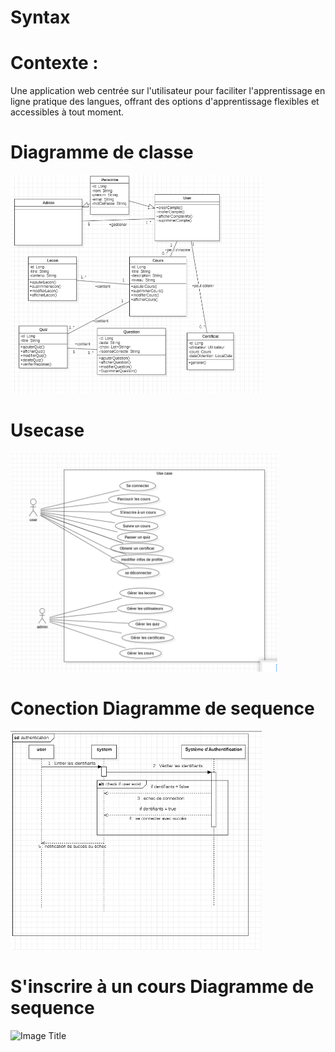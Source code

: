 # Syntax

# Contexte :
Une application web centrée sur l'utilisateur pour faciliter l'apprentissage en ligne pratique des langues, offrant des options d'apprentissage flexibles et accessibles à tout moment.


 # Diagramme de classe

 
 <img src="https://github.com/Mouaadlahmani/CodeCraft/blob/main/Uml/Diagramme%20de%20classe.png" alt="Image Title" height="350">

 # Usecase

 
 <img src="https://github.com/Mouaadlahmani/CodeCraft/blob/main/Uml/Use%20case.png" alt="Image Title" height="350">

 
 # Conection Diagramme de sequence 

 
 <img src="https://github.com/Mouaadlahmani/CodeCraft/blob/main/Uml/DS%20Conexion.png" alt="Image Title" height="350">

 # S'inscrire à un cours Diagramme de sequence

 
 <img src="https://github.com/Mouaadlahmani/CodeCraft/blob/main/Uml/DS%20S'inscrire%20%C3%A0%20un%20cours.png" alt="Image Title" height="350">
